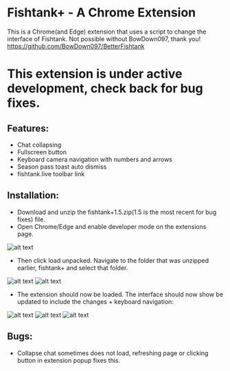 # Fishtank+ - A Chrome Extension
This is a Chrome(and Edge) extension that uses a script to change the interface of Fishtank. Not possible without BowDown097, thank you!
https://github.com/BowDown097/BetterFishtank
# This extension is under active development, check back for bug fixes.
## Features:
- Chat collapsing
- Fullscreen button
- Keyboard camera navigation with numbers and arrows
- Season pass toast auto dismiss
- fishtank.live toolbar link

## Installation:
- Download and unzip the fishtank+1.5.zip(1.5 is the most recent for bug fixes) file.
- Open Chrome/Edge and enable developer mode on the extensions page. 

![alt text](https://i.postimg.cc/Tdcbw78N/Screenshot-4.png)

- Then click load unpacked. Navigate to the folder that was unzipped earlier, fishtank+ and select that folder.

![alt text](https://i.postimg.cc/NFqGbvZv/Screenshot-4.png)
![alt text](https://i.postimg.cc/52ZrX9zJ/Screenshot-4.png)

- The extension should now be loaded. The interface should now show be updated to include the changes + keyboard navigation:

![alt text](https://i.postimg.cc/hGNdmjbS/Screenshot-4.png)
![alt text](https://i.postimg.cc/MT4dvqXR/Screenshot-5.png)
![alt text](https://i.postimg.cc/htyxSMXQ/Screenshot-6.png)

## Bugs:
- Collapse chat sometimes does not load, refreshing page or clicking button in extension popup fixes this. 
